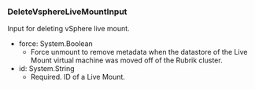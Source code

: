 ### DeleteVsphereLiveMountInput
Input for deleting vSphere live mount.

- force: System.Boolean
  - Force unmount to remove metadata when the datastore of the Live Mount virtual machine was moved off of the Rubrik cluster.
- id: System.String
  - Required. ID of a Live Mount.
